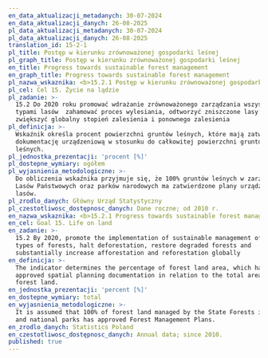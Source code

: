 ```yaml
---
en_data_aktualizacji_metadanych: 30-07-2024
en_data_aktualizacji_danych: 26-08-2025
pl_data_aktualizacji_metadanych: 30-07-2024
pl_data_aktualizacji_danych: 26-08-2025
translation_id: 15-2-1
pl_title: Postęp w kierunku zrównoważonej gospodarki leśnej
pl_graph_title: Postęp w kierunku zrównoważonej gospodarki leśnej
en_title: Progress towards sustainable forest management
en_graph_title: Progress towards sustainable forest management
pl_nazwa_wskaznika: <b>15.2.1 Postęp w kierunku zrównoważonej gospodarki leśnej</b>
pl_cel: Cel 15. Życie na lądzie
pl_zadanie: >-
  15.2 Do 2020 roku promować wdrażanie zrównoważonego zarządzania wszystkimi
  typami lasów  zahamować proces wylesiania, odtworzyć zniszczone lasy  znacząco
  zwiększyć globalny stopień zalesienia i ponownego zalesienia
pl_definicja: >-
  Wskaźnik określa procent powierzchni gruntów leśnych, które mają zatwierdzoną
  dokumentację urządzeniową w stosunku do całkowitej powierzchni gruntów
  leśnych.
pl_jednostka_prezentacji: 'procent [%]'
pl_dostepne_wymiary: ogółem
pl_wyjasnienia_metodologiczne: >-
  Do obliczenia wskaźnika przyjmuje się, że 100% gruntów leśnych w zarządzie
  Lasów Państwowych oraz parków narodowych ma zatwierdzone plany urządzenia
  lasów.
pl_zrodlo_danych: Główny Urząd Statystyczny
pl_czestotliwosc_dostępnosc_danych: Dane roczne; od 2010 r.
en_nazwa_wskaznika: <b>15.2.1 Progress towards sustainable forest management</b>
en_cel: Goal 15. Life on land
en_zadanie: >-
  15.2 By 2020, promote the implementation of sustainable management of all
  types of forests, halt deforestation, restore degraded forests and
  substantially increase afforestation and reforestation globally
en_definicja: >-
  The indicator determines the percentage of forest land area, which have
  approved spatial planning documentation in relation to the total area of the
  forest land.
en_jednostka_prezentacji: 'percent [%]'
en_dostepne_wymiary: total
en_wyjasnienia_metodologiczne: >-
  It is assumed that 100% of forest land managed by the State Forests in Poland
  and national parks has approved Forest Management Plans.
en_zrodlo_danych: Statistics Poland
en_czestotliwosc_dostępnosc_danych: Annual data; since 2010.
published: true
---
```

